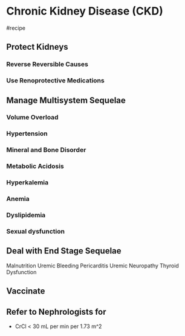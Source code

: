 # Chronic Kidney Disease (CKD)
#recipe


## Protect Kidneys
### Reverse Reversible Causes
### Use Renoprotective Medications

## Manage Multisystem Sequelae
### Volume Overload
### Hypertension
### Mineral and Bone Disorder
### Metabolic Acidosis
### Hyperkalemia
### Anemia
### Dyslipidemia
### Sexual dysfunction 

## Deal with End Stage Sequelae
Malnutrition 
Uremic Bleeding
Pericarditis
Uremic Neuropathy 
Thyroid Dysfunction

## Vaccinate
## Refer to Nephrologists for
* CrCl < 30 mL per min per 1.73 m^2 